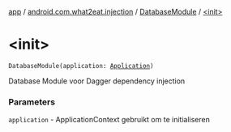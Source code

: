 [app](../../index.md) / [android.com.what2eat.injection](../index.md) / [DatabaseModule](index.md) / [&lt;init&gt;](./-init-.md)

# &lt;init&gt;

`DatabaseModule(application: `[`Application`](https://developer.android.com/reference/android/app/Application.html)`)`

Database Module voor Dagger dependency injection

### Parameters

`application` - ApplicationContext gebruikt om te initialiseren